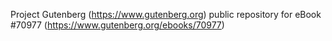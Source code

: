 Project Gutenberg (https://www.gutenberg.org) public repository for
eBook #70977 (https://www.gutenberg.org/ebooks/70977)

